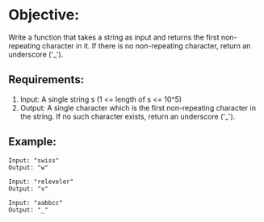 # Objective:
Write a function that takes a string as input and returns the first non-repeating character in it. If there is no non-repeating character, return an underscore ('_').

## Requirements:
1. Input: A single string s (1 <= length of s <= 10^5)
1. Output: A single character which is the first non-repeating character in the string. If no such character exists, return an underscore ('_').

## Example:
```
Input: "swiss"
Output: "w"

Input: "releveler"
Output: "v"

Input: "aabbcc"
Output: "_"

```
